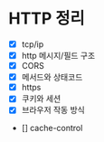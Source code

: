 # HTTP 정리

- [x] tcp/ip
- [x] http 메시지/필드 구조
- [x] CORS
- [x] 메서드와 상태코드
- [x] https
- [x] 쿠키와 세션
- [x] 브라우저 작동 방식
- [] cache-control

